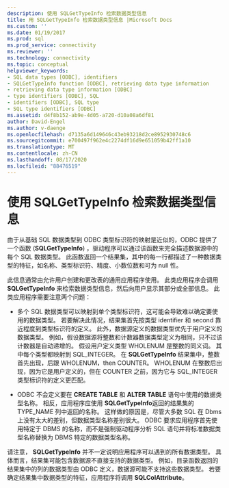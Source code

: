 ```yaml
---
description: 使用 SQLGetTypeInfo 检索数据类型信息
title: 用 SQLGetTypeInfo 检索数据类型信息 |Microsoft Docs
ms.custom: ''
ms.date: 01/19/2017
ms.prod: sql
ms.prod_service: connectivity
ms.reviewer: ''
ms.technology: connectivity
ms.topic: conceptual
helpviewer_keywords:
- SQL data types [ODBC], identifiers
- SQLGetTypeInfo function [ODBC], retrieving data type information
- retrieving data type information [ODBC]
- type identifiers [ODBC], SQL
- identifiers [ODBC], SQL type
- SQL type identifiers [ODBC]
ms.assetid: d4f8b152-ab9e-4d05-a720-d10a08a6df81
author: David-Engel
ms.author: v-daenge
ms.openlocfilehash: d7135a6d149646c43eb93218d2ce8952930748c6
ms.sourcegitcommit: e700497f962e4c2274df16d9e651059b42ff1a10
ms.translationtype: MT
ms.contentlocale: zh-CN
ms.lasthandoff: 08/17/2020
ms.locfileid: "88476519"
---
```

# <a name="retrieving-data-type-information-with-sqlgettypeinfo"></a>使用 SQLGetTypeInfo 检索数据类型信息
由于从基础 SQL 数据类型到 ODBC 类型标识符的映射是近似的，ODBC 提供了一个函数 (**SQLGetTypeInfo**) ，驱动程序可以通过该函数来完全描述数据源中的每个 SQL 数据类型。 此函数返回一个结果集，其中的每一行都描述了一种数据类型的特征，如名称、类型标识符、精度、小数位数和可为 null 性。  
  
 此信息通常由允许用户创建和更改表的通用应用程序使用。 此类应用程序会调用 **SQLGetTypeInfo** 来检索数据类型信息，然后向用户显示其部分或全部信息。 此类应用程序需要注意两个问题：  
  
-   多个 SQL 数据类型可以映射到单个类型标识符，这可能会导致难以确定要使用的数据类型。 若要解决此情况，结果集首先按类型 identifier 和 second 靠近程度到类型标识符的定义。 此外，数据源定义的数据类型优先于用户定义的数据类型。 例如，假设数据源将整数和计数器数据类型定义为相同，只不过该计数器是自动递增的。 假设用户定义类型 WHOLENUM 是整数的同义词。 其中每个类型都映射到 SQL_INTEGER。 在 **SQLGetTypeInfo** 结果集中，整数首先出现，后跟 WHOLENUM，then COUNTER。 WHOLENUM 在整数后出现，因为它是用户定义的，但在 COUNTER 之前，因为它与 SQL_INTEGER 类型标识符的定义更匹配。  
  
-   ODBC 不会定义要在 **CREATE TABLE** 和 **ALTER TABLE** 语句中使用的数据类型名称。 相反，应用程序应使用 **SQLGetTypeInfo**返回的结果集的 TYPE_NAME 列中返回的名称。 这样做的原因是，尽管大多数 SQL 在 Dbms 上没有太大的差别，但数据类型名称差别很大。 ODBC 要求应用程序首先使用特定于 DBMS 的名称，而不是强制驱动程序分析 SQL 语句并将标准数据类型名称替换为 DBMS 特定的数据类型名称。  
  
 请注意， **SQLGetTypeInfo** 并不一定说明应用程序可以遇到的所有数据类型。 具体而言，结果集可能包含数据源不直接支持的数据类型。 例如，目录函数返回的结果集中的列的数据类型由 ODBC 定义，数据源可能不支持这些数据类型。 若要确定结果集中数据类型的特征，应用程序将调用 **SQLColAttribute**。
